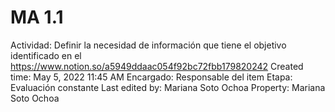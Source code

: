 # MA 1.1

Actividad: Definir la necesidad de información que tiene el objetivo identificado en el https://www.notion.so/a5949ddaac054f92bc72fbb179820242 
Created time: May 5, 2022 11:45 AM
Encargado: Responsable del item
Etapa: Evaluación constante
Last edited by: Mariana Soto Ochoa
Property: Mariana Soto Ochoa
